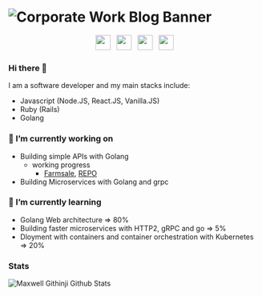 # ![Corporate Work Blog Banner](https://user-images.githubusercontent.com/11288990/89025374-659e0580-d32f-11ea-8c2a-61855fad2046.png)

<p align='center'>
<a href="https://dev.to/maxwellgithinji"><img height="30" src="https://user-images.githubusercontent.com/11288990/89025817-27551600-d330-11ea-95a6-1357b3407f9f.png"></a>&nbsp;&nbsp;
<a href="https://twitter.com/bitz117"><img height="30" src="https://user-images.githubusercontent.com/11288990/89025732-0e4c6500-d330-11ea-8678-43df252f7c65.jpeg"></a>&nbsp;&nbsp;
<a href="https://medium.com/@githinjimaxwell"><img height="30" src="https://user-images.githubusercontent.com/11288990/89025701-01c80c80-d330-11ea-8084-b766e755f904.png"></a>&nbsp;&nbsp;
<a href="https://www.linkedin.com/in/maxwell-githinji-681827114/"><img height="30" src="https://user-images.githubusercontent.com/11288990/89025717-08ef1a80-d330-11ea-90a1-83f2c56b618e.png"></a>
</p>

### Hi there 👋

I am a software developer and my main stacks include:
- Javascript (Node.JS, React.JS, Vanilla.JS)
- Ruby (Rails)
- Golang

### 🔭 I’m currently working on

- Building simple APIs with Golang
  - working progress 
    - [Farmsale](https://farmsaledev.herokuapp.com/swagger/index.html), [REPO](https://github.com/maxwellgithinji/farmsale_backend)
- Building Microservices with Golang and grpc

### 🌱 I’m currently learning

 - Golang Web architecture => 80%
 - Building faster microservices with HTTP2, gRPC and go => 5%
 - Dloyment with containers and container orchestration with Kubernetes => 20%
 
 ### Stats
 
 ![Maxwell Githinji Github Stats](https://github-readme-stats.vercel.app/api?username=maxwellgithinji&show_icons=true&theme=radical)


<!--
**maxwellgithinji/maxwellgithinji** is a ✨ _special_ ✨ repository because its `README.md` (this file) appears on your GitHub profile.

Here are some ideas to get you started:

- 🔭 I’m currently working on ...
- 🌱 I’m currently learning ...
- 👯 I’m looking to collaborate on ...
- 🤔 I’m looking for help with ...
- 💬 Ask me about ...
- 📫 How to reach me: ...
- 😄 Pronouns: ...
- ⚡ Fun fact: ...
-->
